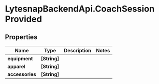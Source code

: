 # LytesnapBackendApi.CoachSessionProvided

## Properties

Name | Type | Description | Notes
------------ | ------------- | ------------- | -------------
**equipment** | **[String]** |  | 
**apparel** | **[String]** |  | 
**accessories** | **[String]** |  | 


